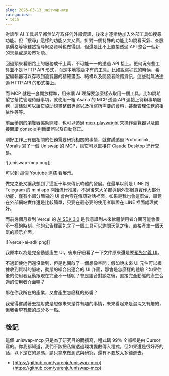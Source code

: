 ```yaml
---
slug: 2025-03-13_uniswap-mcp
categories:
- tech
---
```


對話型 AI 工具最早都無法存取任何外部資訊，後來才逐漸地加入外部工具如搜尋功能。但「搜尋」這樣的功能又大又廣，針對一個特殊的功能比如說看天氣、查股票價格等等雖然搜尋網路資料也做得到，但還是比不上直接透過 API 整合一個新的天氣或是股市功能。

回過頭來看網路上的服務成千上萬，不可能一一的透過 API 接上。更何況有些工具並不是 HTTP API 形式，而是本地電腦才有的工具。比如說寫程式的時候，希望編輯器可以存取到瀏覽器的精確畫面、結構以及開發者除錯資訊，這些就無法透過 HTTP API 的形式接上。

而 MCP 就是一套開放標準，用來讓 AI 理解要怎麼樣去取用一個工具。比如說希望它幫忙管理待辦事項，就使用一組 Asana 的 MCP 透過 API 連接上待辦事項服務，這樣就可以讓它協助規畫整個專案以及撰寫所需要的資料，甚至管理任務的相依性等等。

前面舉例的瀏覽器協助開發，也可以透過 [mcp-playwright](https://github.com/executeautomation/mcp-playwright) 來操作瀏覽器以及直接閱讀 console 判斷錯誤以及自動修正。

剛好工作上有個相關的任務需要研究相關的事情，就嘗試透過 Protocolink, Moralis 寫了一個 Uniswap 的 MCP，讓它可以直接在 Claude Desktop 進行交易。

![[uniswap-mcp.png]]

可以到 [這個 Youtube 連結](https://www.youtube.com/watch?v=7fRmwQYaBLg) 看展示。

做完之後又讓我想到了這近十年來傳訊軟體的發展。在最早以前是 LINE 跟 Telegram 的 mini app 開始流行推廣，不過後來大多都導到外部網頁實作大部分功能，僅有小部分簡易的 UI 會內嵌在傳訊對話裡面。如果是我也會這麼做，畢竟在外部網站實作還是比較簡單，只要在最必要的使用者驗證在 LINE 裡面處理就好。

而前幾個月看到 Vercel 的  [AI SDK 3.0](https://vercel.com/blog/ai-sdk-3-generative-ui) 是我意識到未來軟體使用者介面可能會很不一樣的時刻。他的公告裡面包含了一個工具可以詢問天氣之後，直接產生一個天氣的顯示介面。

![[vercel-ai-sdk.png]]

我原本以為是完全動態產生 UI，後來仔細看了一下文件原來還是要[預先定義 UI](https://sdk.vercel.ai/docs/ai-sdk-ui/generative-user-interfaces#create-ui-components)。

不過即使他們還沒做到，但是也開啟了一個想像空間：假如說未來 UI 元件可以根據收到資料的脈絡，動態的組合出適合的 UI 介面，那會是怎麼樣的體驗？如果往後的使用者互動跟現在完全不一樣呢？會是語音對談之後，直接完全動態的產生合適的使用者介面嗎？

那在你我所在的產業，又會產生怎麼樣的影響？

我覺得嘗試著去投射或是想像未來是件有趣的事情，未來看起來是混沌又有趣的，但我希望有趣的成分多一點。

## 後記
這個 uniswap-mcp 只是為了研究目的而撰寫，程式碼 99% 全部都是由 Cursor 寫的。你我都知道，我們不該把私鑰透過環境變數傳入程式，但如果還是很好奇的話，以下是它的源碼，請只拿來做測試與研究，還有不要放太多錢進去。

- [https://github.com/yurenju/uniswap-mcp](https://github.com/yurenju/uniswap-mcp)